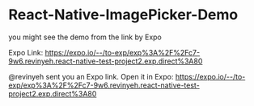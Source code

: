 # React-Native-ImagePicker-Demo

you might see the demo from the link by Expo

Expo Link: https://expo.io/--/to-exp/exp%3A%2F%2Fc7-9w6.revinyeh.react-native-test-project2.exp.direct%3A80

@revinyeh sent you an Expo link. Open it in Expo:
https://expo.io/--/to-exp/exp%3A%2F%2Fc7-9w6.revinyeh.react-native-test-project2.exp.direct%3A80
